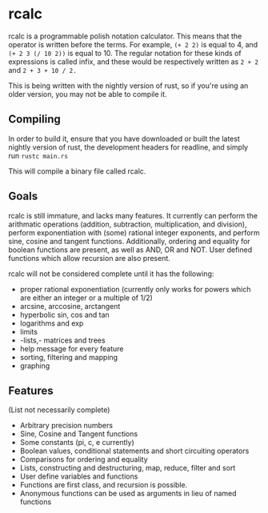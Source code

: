rcalc
=====

rcalc is a programmable polish notation calculator. This means that the operator 
is written before the terms. For example, 
`(+ 2 2)` is equal to 4, and `(+ 2 3 (/ 10 2))` is equal to 10. The regular notation 
for these kinds of expressions is called infix, and these would be respectively
written as `2 + 2` and `2 + 3 + 10 / 2.`

This is being written with the nightly version of rust, so if you're using an
older version, you may not be able to compile it.

## Compiling

In order to build it, ensure that you have downloaded or built the latest nightly
version of rust, the development headers for readline, and simply run 
`rustc main.rs`

This will compile a binary file called rcalc.

## Goals

rcalc is still immature, and lacks many features. It currently can perform
the arithmatic operations (addition, subtraction, multiplication, and division),
perform exponentiation with (some) rational integer exponents, and perform sine, 
cosine and tangent functions. Additionally, ordering and equality for boolean 
functions are present, as well as AND, OR and NOT. User defined functions
which allow recursion are also present.

rcalc will not be considered complete until it has the following:

* proper rational exponentiation (currently only works for powers which are
 either an integer or a multiple of 1/2)
* arcsine, arccosine, arctangent
* hyperbolic sin, cos and tan
* logarithms and exp
* limits
* -lists,- matrices and trees
* help message for every feature
* sorting, filtering and mapping
* graphing

## Features 

(List not necessarily complete)

* Arbitrary precision numbers
* Sine, Cosine and Tangent functions
* Some constants (pi, c, e currently)
* Boolean values, conditional statements and short circuiting operators
* Comparisons for ordering and equality
* Lists, constructing and destructuring, map, reduce, filter and sort
* User define variables and functions
* Functions are first class, and recursion is possible.
* Anonymous functions can be used as arguments in lieu of named functions